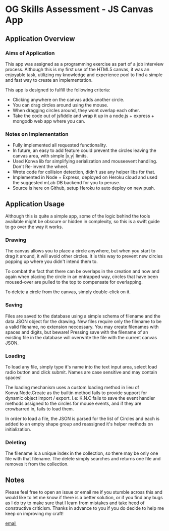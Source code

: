 # OG Skills Assessment - JS Canvas App

## Application Overview

### Aims of Application
This app was assigned as a programming exercise as part of a job
interview process. Although this is my first use of the HTML5 canvas,
it was an enjoyable task, utilizing my knowledge and experience pool to
find a simple and fast way to create an implementation.

This app is designed to fulfill the following criteria:

- Clicking anywhere on the canvas adds another circle.
- You can drag circles around using the mouse.
- When dragging circles around, they wont overlap each other.
- Take the code out of jsfiddle and wrap it up in a node.js + express +
mongodb web app where you can.

### Notes on Implementation

- Fully implemented all requested functionality.
- In future, an easy to add feature could prevent the circles leaving the canvas area, with simple |x,y| limits.
- Used Konva lib for simplifying serialization and mouseevent
handling. Don't Re-invent the wheel.
- Wrote code for collision detection, didn't use any helper libs
for that.
- Implemented in Node + Express, deployed on Heroku cloud and
used the suggested mLab DB backend for you to peruse.
- Source is here on Github, setup Heroku to auto deploy on new push.


## Application Usage

Although this is quite a simple app, some of the logic behind the tools
available might be obscure or hidden in complexity, so this is a swift
guide to go over the way it works.

### Drawing
The canvas allows you to place a circle anywhere, but when you start to
drag it around, it will avoid other circles. It is this way to prevent
new circles popping up where you didn't intend them to.

To combat the fact that there can be overlaps in the creation and now
and again when placing the circle in an entrapped way, circles that have
been moused-over are pulled to the top to compensate for overlapping.

To delete a circle from the canvas, simply double-click on it.

### Saving
Files are saved to the database using a simple schema of filename and the
data JSON object for the drawing. New files require only the filename to
be a valid filename, no extension neccessary. You may create filenames
with spaces and digits, but beware! Pressing save with the filename of
an existing file in the database will overwrite the file with the current
canvas JSON.

### Loading
To load any file, simply type it's name into the text input area, select
load radio button and click submit. Names are case sensitive and may contain
spaces!

The loading mechanism uses a custom loading method in lieu of Konva.Node.Create
as the builtin method fails to provide support for dynamic object import
/ export. I.e: K.N.C fails to save the event handler methods assigned to
the circles for mouse events, and if they are crowbarred in, fails to
load them.

In order to load a file, the JSON is parsed for the list of Circles and
each is added to an empty shape group and reassigned it's helper methods
on initialization.

### Deleting
The filename is a unique index in the collection, so there may be only one
file with that filename. The delete simply searches and returns one file
and removes it from the collection.

## Notes

Please feel free to open an issue or email me if you stumble across this and would like to
let me know if there is a better solution, or if you find any bugs as I
do try to make sure that I learn from mistakes and take heed of constructive
criticism. Thanks in advance to you if you do decide to help me keep on
improving my craft!

[email](mailto:sean@tech1337.co.uk)
